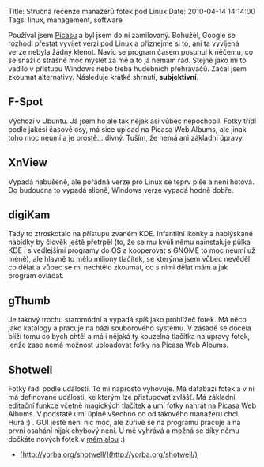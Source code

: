 Title: Stručná recenze manažerů fotek pod Linux
Date: 2010-04-14 14:14:00
Tags: linux, management, software

Používal jsem [Picasu](http://picasa.google.com/linux/) a byl jsem do ní zamilovaný. Bohužel, Google se rozhodl přestat vyvíjet verzi pod Linux a přiznejme si to, ani ta vyvíjená verze nebyla žádný klenot. Navíc se program časem posunul k něčemu, co se snažilo strašně moc myslet za mě a to já nemám rád. Stejně jako mi to vadilo v přístupu Windows nebo třeba hudebních přehrávačů. Začal jsem zkoumat alternativy. Následuje krátké shrnutí, **subjektivní**.

## F-Spot

Výchozí v Ubuntu. Já jsem ho ale tak nějak asi vůbec nepochopil. Fotky třídí podle jakési časové osy, má sice upload na Picasa Web Albums, ale jinak toho moc neumí a je prostě… divný. Tuším, že nemá ani základní úpravy.

## XnView

Vypadá nabušeně, ale pořádná verze pro Linux se teprv píše a není hotová. Do budoucna to vypadá slibně, Windows verze vypadá hodně dobře.

## digiKam

Tady to ztroskotalo na přístupu zvaném KDE. Infantilní ikonky a nablýskané nabídky by člověk ještě přetrpěl (to, že se mu kvůli němu nainstaluje půlka KDE i s vedlejšími programy do OS a kooperovat s GNOME to moc neumí už méně), ale hlavně to mělo miliony tlačítek, se kterýma jsem vůbec nevěděl co dělat a vůbec se mi nechtělo zkoumat, co s nimi dělat mám a jak program ovládat.

## gThumb

Je takový trochu staromódní a vypadá spíš jako prohlížeč fotek. Má něco jako katalogy a pracuje na bázi souborového systému. V zásadě se docela blíží tomu co bych chtěl a má i nějaká ty kouzelná tlačítka na úpravy fotek, jenže zase nemá možnost uploadovat fotky na Picasa Web Albums.

## Shotwell

Fotky řadí podle událostí. To mi naprosto vyhovuje. Má databázi fotek a v ní má definované události, ke kterým lze přistupovat zvlášť. Má základní editační funkce včetně magických tlačítek a umí fotky nahrát na Picasa Web Albums. V podstatě umí úplně všechno co od takového manažeru chci. Hurá :) . GUI ještě není nic moc, ale zuřivě se na programu pracuje a na první osahání nijak chybový není. U mě vyhrává a možná se díky němu dočkáte nových fotek v [mém albu](http://picasaweb.google.com/honza.javorek) :)

-   [http://yorba.org/shotwell/](http://yorba.org/shotwell/)